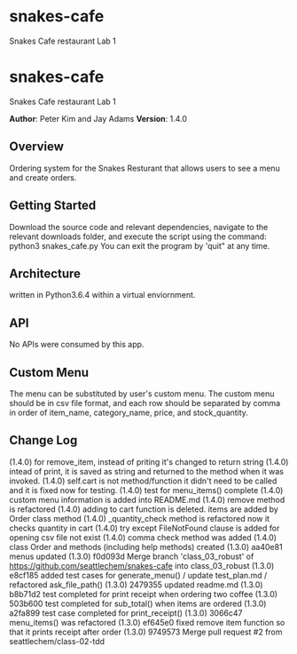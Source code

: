 # snakes-cafe
Snakes Cafe restaurant Lab 1

# snakes-cafe
Snakes Cafe restaurant Lab 1

**Author**: Peter Kim and Jay Adams
**Version**: 1.4.0 

## Overview
Ordering system for the Snakes Resturant that allows users to see a menu and create orders.

## Getting Started
Download the source code and relevant dependencies, navigate to the relevant downloads folder, and execute the script using the command: python3 snakes_cafe.py You can exit the program by 'quit" at any time.

## Architecture
written in Python3.6.4 within a virtual enviornment. 

## API
No APIs were consumed by this app.

## Custom Menu
The menu can be substituted by user's custom menu. The custom menu should be in csv file format, and each row should be separated by comma in order of item_name, category_name, price, and stock_quantity.

## Change Log
(1.4.0) for remove_item, instead of priting it's changed to return string
(1.4.0) intead of print, it is saved as string and returned to the method when it was invoked.
(1.4.0) self.cart is not method/function it didn't need to be called and it is fixed now for testing.
(1.4.0) test for menu_items() complete
(1.4.0) custom menu information is added into README.md
(1.4.0) remove method is refactored
(1.4.0) adding to cart function is deleted. items are added by Order class method
(1.4.0) _quantity_check method is refactored now it checks quantity in cart
(1.4.0) try except FileNotFound clause is added for opening csv file not exist
(1.4.0) comma check method was added
(1.4.0) class Order and methods (including help methods) created
(1.3.0) aa40e81 menus updated
(1.3.0) f0d093d Merge branch 'class_03_robust' of https://github.com/seattlechem/snakes-cafe into class_03_robust
(1.3.0) e8cf185 added test cases for generate_menu() / update test_plan.md / refactored ask_file_path()
(1.3.0) 2479355 updated readme.md
(1.3.0) b8b71d2 test completed for print receipt when ordering two coffee
(1.3.0) 503b600 test completed for sub_total() when items are ordered
(1.3.0) a2fa899 test case completed for print_receipt()
(1.3.0) 3066c47 menu_items() was refactored
(1.3.0) ef645e0 fixed remove item function so that it prints receipt after order
(1.3.0) 9749573 Merge pull request #2 from seattlechem/class-02-tdd
